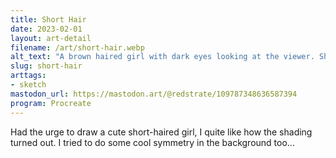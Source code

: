 ```yaml
---
title: Short Hair
date: 2023-02-01
layout: art-detail
filename: /art/short-hair.webp
alt_text: "A brown haired girl with dark eyes looking at the viewer. She has a pale purple tank top and playing with her short hair."
slug: short-hair
arttags:
- sketch
mastodon_url: https://mastodon.art/@redstrate/109787348636587394
program: Procreate
---
```

Had the urge to draw a cute short-haired girl, I quite like how the shading turned out. I tried to do some cool symmetry in the background too...
